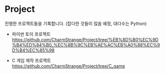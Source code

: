 # Project
진행한 프로젝트들을 기록합니다.
(잡다한 것들이 많을 예정, 대다수는 Python)

- 파이썬 토이 프로젝트 <https://github.com/CharmStrange/Project/tree/%EB%8D%B0%EC%9D%B4%ED%84%B0_%EC%8B%9C%EB%AE%AC%EB%A0%88%EC%9D%B4%EC%85%98>

- C 게임 제작 프로젝트 
 <https://github.com/CharmStrange/Project/tree/C_game>
